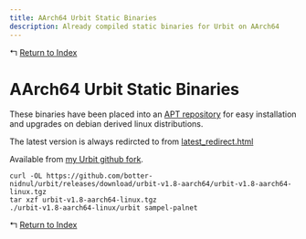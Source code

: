 ```yaml
---
title: AArch64 Urbit Static Binaries
description: Already compiled static binaries for Urbit on AArch64
---
```


↰ [Return to Index](index.md)

# AArch64 Urbit Static Binaries

These binaries have been placed into an [APT repository](Urbit_AArch64_APT_Repository.md) for easy installation and upgrades on debian derived linux distributions.

The latest version is always redircted to from [latest_redirect.html](https://botter-nidnul.github.io/latest_redirect.html)

Available from [my Urbit github fork](https://github.com/botter-nidnul/urbit/releases/tag/urbit-v1.8-aarch64).

```
curl -OL https://github.com/botter-nidnul/urbit/releases/download/urbit-v1.8-aarch64/urbit-v1.8-aarch64-linux.tgz
tar xzf urbit-v1.8-aarch64-linux.tgz
./urbit-v1.8-aarch64-linux/urbit sampel-palnet
```

↰ [Return to Index](index.md)
